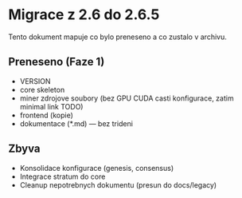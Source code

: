 # Migrace z 2.6 do 2.6.5

Tento dokument mapuje co bylo preneseno a co zustalo v archivu.

## Preneseno (Faze 1)
- VERSION
- core skeleton
- miner zdrojove soubory (bez GPU CUDA casti konfigurace, zatim minimal link TODO)
- frontend (kopie)
- dokumentace (*.md) — bez trideni

## Zbyva
- Konsolidace konfigurace (genesis, consensus)
- Integrace stratum do core
- Cleanup nepotrebnych dokumentu (presun do docs/legacy)
